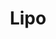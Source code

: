 ---
codehost: https://github.com/lipojs
logohandle: lipoio
sort: lipo
title: Lipo
website: https://lipo.io/
---